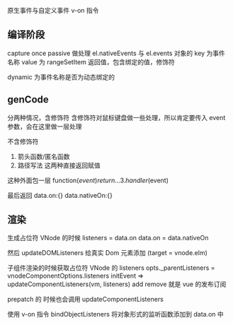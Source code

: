 <!-- @format -->

原生事件与自定义事件
v-on 指令

## 编译阶段

capture once passive 做处理
el.nativeEvents 与 el.events 对象的 key 为事件名称 value 为 rangeSetItem 返回值，包含绑定的值，修饰符

dynamic 为事件名称是否为动态绑定的

## genCode

分两种情况，含修饰符
含修饰符对鼠标键盘做一些处理，所以肯定要传入 event 参数，会在这里做一层处理

不含修饰符

1. 箭头函数/匿名函数
2. 路径写法
   这两种直接返回赋值

这种外面包一层 function($event){return ...}
3.  handler($event)

最后返回 data.on:{} data.nativeOn:{}

## 渲染

生成占位符 VNode 的时候 listeners = data.on
data.on = data.nativeOn

然后 updateDOMListeners 给真实 Dom 元素添加 (target = vnode.elm)

子组件渲染的时候获取占位符 VNode 的 listeners opts.\_parentListeners = vnodeComponentOptions.listeners
initEvent => updateComponentListeners(vm, listeners)
add remove 就是 vue 的发布订阅

prepatch 的 时候也会调用 updateComponentListeners

使用 v-on 指令
bindObjectListeners 将对象形式的监听函数添加到 data.on 中

